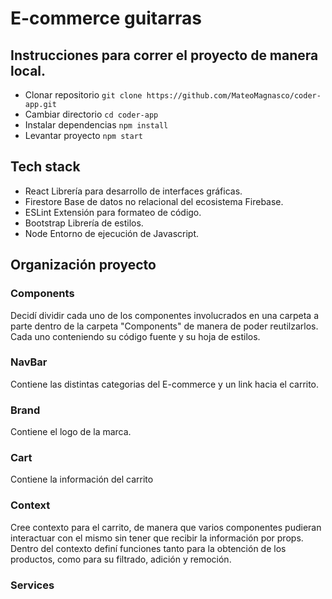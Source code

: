 # E-commerce guitarras
## Instrucciones para correr el proyecto de manera local.
- Clonar repositorio `git clone https://github.com/MateoMagnasco/coder-app.git`
- Cambiar directorio `cd coder-app`
- Instalar dependencias `npm install`
- Levantar proyecto `npm start`

## Tech stack
- React
Librería para desarrollo de interfaces gráficas.
- Firestore
Base de datos no relacional del ecosistema Firebase.
- ESLint
Extensión para formateo de código.
- Bootstrap
Librería de estilos.
- Node
Entorno de ejecución de Javascript.


## Organización proyecto
### Components
Decidí dividir cada uno de los componentes involucrados en una carpeta a parte dentro de la carpeta "Components" de manera de poder reutilzarlos. Cada uno conteniendo su código fuente y su hoja de estilos.
### NavBar
Contiene las distintas categorias del E-commerce y un link hacia el carrito. 
### Brand 
Contiene el logo de la marca.
### Cart
Contiene la información del carrito 



### Context
Cree contexto para el carrito, de manera que varios componentes pudieran interactuar con el mismo sin tener que recibir la información por props. Dentro del contexto definí funciones tanto para la obtención de los productos, como para su filtrado, adición y remoción.

### Services







